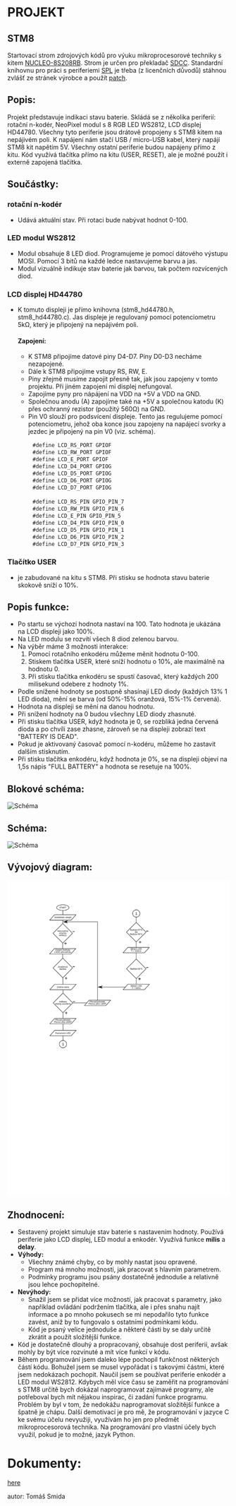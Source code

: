 # PROJEKT
## STM8
Startovací strom zdrojových kódů pro výuku mikroprocesorové techniky s kitem
[NUCLEO-8S208RB](https://www.st.com/en/evaluation-tools/nucleo-8s208rb.html).
Strom je určen pro překladač [SDCC](http://sdcc.sourceforge.net/). Standardní
knihovnu pro práci s periferiemi 
[SPL](https://www.st.com/content/st_com/en/products/embedded-software/mcu-mpu-embedded-software/stm8-embedded-software/stsw-stm8069.html)
je třeba (z licenčních důvodů) stáhnou zvlášť ze stránek výrobce a použít
[patch](https://github.com/gicking/STM8-SPL_SDCC_patch).

## Popis:
Projekt představuje indikaci stavu baterie.
Skládá se z několika periferií: rotační n-kodér, NeoPixel modul s 8 RGB LED WS2812, LCD displej HD44780.
Všechny tyto periferie jsou drátově propojeny s STM8 kitem na nepájivém poli.
K napájení nám stačí USB / micro-USB kabel, který napájí STM8 kit napětím 5V. Všechny ostatní periferie budou napájeny přímo z kitu. 
Kód využívá tlačítka přímo na kitu (USER, RESET), ale je možné použít i externě zapojená tlačítka. 

## Součástky:
 ### rotační n-kodér 
- Udává aktuální stav. Při rotaci bude nabývat hodnot 0-100. 
### LED modul WS2812 
- Modul obsahuje 8 LED diod. Programujeme je pomocí dátového výstupu MOSI. Pomocí 3 bitů na každé ledce nastavujeme barvu a jas.
- Modul vizuálně indikuje stav baterie jak barvou, tak počtem rozvícených diod.
### LCD displej HD44780 
- K tomuto displeji je přímo knihovna (stm8_hd44780.h, stm8_hd44780.c). Jas displeje je regulovaný pomocí potenciometru 5kΩ, který je připojený na nepájivém poli. 
    #### Zapojení:
    * K STM8 připojíme datové piny D4-D7. Piny D0-D3 necháme nezapojené.
    *  Dále k STM8 připojíme vstupy RS, RW, E.
    * Piny zřejmě musíme zapojit přesně tak, jak jsou zapojeny v tomto projektu. Při jiném zapojení mi displej nefungoval.
    * Zapojíme pyny pro nápájení na VDD na +5V a VDD na GND.
    * Společnou anodu (A) zapojíme také na +5V a společnou katodu (K) přes ochranný rezistor (použitý 560Ω) na GND.
    * Pin V0 slouží pro podsvícení displeje. Tento jas regulujeme pomocí potenciometru, jehož oba konce jsou zapojeny na napájecí svorky a jezdec je připojený na pin V0 (viz. schéma).
       
```
        #define LCD_RS_PORT GPIOF
        #define LCD_RW_PORT GPIOF
        #define LCD_E_PORT GPIOF
        #define LCD_D4_PORT GPIOG
        #define LCD_D5_PORT GPIOG
        #define LCD_D6_PORT GPIOG
        #define LCD_D7_PORT GPIOG

        #define LCD_RS_PIN GPIO_PIN_7
        #define LCD_RW_PIN GPIO_PIN_6
        #define LCD_E_PIN GPIO_PIN_5
        #define LCD_D4_PIN GPIO_PIN_0
        #define LCD_D5_PIN GPIO_PIN_1
        #define LCD_D6_PIN GPIO_PIN_2
        #define LCD_D7_PIN GPIO_PIN_3
```
### Tlačítko USER 
- je zabudované na kitu s STM8. Při stisku se hodnota stavu baterie skokově sníží o 10%.

## Popis funkce:
* Po startu se výchozí hodnota nastaví na 100. Tato hodnota je ukázána na LCD displeji jako 100%.
* Na LED modulu se rozvítí všech 8 diod zelenou barvou.
* Na výběr máme 3 možnosti interakce:
    1. Pomocí rotačního enkodéru můžeme měnit hodnotu 0-100.
    2. Stiskem tlačítka USER, které sníží hodnotu o 10%, ale maximálně na hodnotu 0.
    3. Při stisku tlačítka enkodéru se spustí časovač, který každých 200 milisekund odebere z hodnoty 1%. 
* Podle snížené hodnoty se postupně shasínají LED diody  (každých 13% 1 LED dioda), mění se barva (od 50%-15% oranžová, 15%-1% červená).
* Hodnota na displeji se mění na danou hodnotu.
* Při snížení hodnoty na 0 budou všechny LED diody zhasnuté. 
* Při stisku tlačítka USER, když hodnota je 0, se rozbliká jedna červená dioda a po chvíli zase zhasne, zároveň se na displeji zobrazí text "BATTERY IS DEAD".
* Pokud je aktivovaný časovač pomocí n-kodéru, můžeme ho zastavit dalším stisknutím.
* Při stisku tlačítka enkodéru, když hodnota je 0%, se na displeji objeví na 1,5s nápis "FULL BATTERY" a hodnota se resetuje na 100%.

## Blokové schéma:
![Schéma](docs/schematic.png)

## Schéma:
![Schéma](docs/Block_scheme.svg)

## Vývojový diagram:
![Vývojový diagram](docs/Diagram.svg)

## Zhodnocení:
* Sestavený projekt simuluje stav baterie s nastavením hodnoty. Používá periferie jako LCD displej, LED modul a enkodér. Využívá funkce **milis** a **delay**.
* **Výhody:** 
    * Všechny známé chyby, co by mohly nastat jsou opravené. 
    * Program má mnoho možností, jak pracovat s hlavním parametrem. 
    * Podmínky programu jsou psány dostatečně jednoduše a relativně jsou lehce pochopitelné. 
* **Nevýhody:**
    * Snažil jsem se přidat více možností, jak pracovat s parametry, jako například ovládání podržením tlačítka, ale i přes snahu najít informace a po mnoho pokusech se mi nepodařilo tyto funkce zavést, aniž by to fungovalo s ostatními podmínkami kódu.
    * Kód je psaný velice jednoduše a některé části by se daly určitě zkrátit a použít složitější funkce.
* Kód je dostatečně dlouhý a propracovaný, obsahuje dost periferií, avšak mohly by být více rozvinuté a mít více funkcí v kódu.
* Během programování jsem daleko lépe pochopil funkčnost některých částí kódu. Bohužel jsem se musel vypořádat i s takovými částmi, které jsem nedokázach pochopit. Naučil jsem se používat periferie enkodér a LED modul WS2812. Kdybych měl více času se zaměřit na programování s STM8 určitě bych dokázal naprogramovat zajímavé programy, ale potřeboval bych mít nějakou inspirac, či zadání funkce programu. Problém by byl v tom, že nedokážu naprogramovat složitější funkce a špatně je chápu. Další demotivací je pro mě, že programování v jazyce C ke svému účelu nevyužiji, využívám ho jen pro předmět mikroprocesorová technika. Na programování pro vlastní účely bych využil, pokud je to možné, jazyk Python.

# Dokumenty:
[here](docs/)


autor: Tomáš Smida